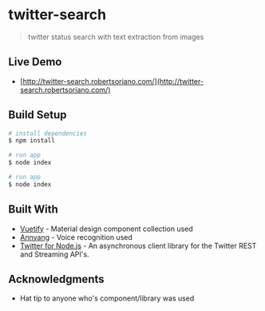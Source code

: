 # twitter-search

> twitter status search with text extraction from images

## Live Demo

* [http://twitter-search.robertsoriano.com/](http://twitter-search.robertsoriano.com/)

## Build Setup

``` bash
# install dependencies
$ npm install

# run app
$ node index

# run app
$ node index
```

## Built With

* [Vuetify](https://vuetifyjs.com/) - Material design component collection used
* [Annyang](https://github.com/TalAter/annyang) - Voice recognition used
* [Twitter for Node.js](https://github.com/desmondmorris/node-twitter) - An asynchronous client library for the Twitter REST and Streaming API's.

## Acknowledgments

* Hat tip to anyone who's component/library was used
